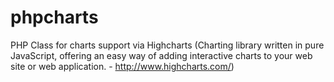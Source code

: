 # phpcharts
PHP Class for charts support via Highcharts (Charting library written in pure JavaScript, offering an easy way of adding interactive charts to your web site or web application. - http://www.highcharts.com/)
